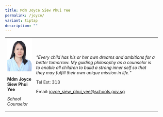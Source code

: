 ```yaml
---
title: Mdm Joyce Siew Phui Yee
permalink: /joyce/
variant: tiptap
description: ""
---
```

<p></p>
<table style="minWidth: 50px">
<colgroup>
<col>
<col>
</colgroup>
<tbody>
<tr>
<td rowspan="1" colspan="1">
<div class="isomer-image-wrapper">
<img style="width:100%;" height="auto" width="100%" src="/images/ae1.jpg">
</div>
<p><strong>Mdm Joyce Siew Phui Yee</strong>
</p>
<p><em>School Counselor</em>
</p>
</td>
<td rowspan="1" colspan="1">
<p><em>"Every child has his or her own dreams and ambitions for a better tomorrow. My guiding philosophy as a counselor is to enable all children to build a strong inner self so that they may fulfill their own unique mission in life."</em>
</p>
<p>Tel Ext: 313</p>
<p>Email:&nbsp;<a href="mailto:joyce_siew_phui_yee@schools.gov.sg" rel="noopener noreferrer nofollow" target="_blank">joyce_siew_phui_yee@schools.gov.sg</a>
</p>
</td>
</tr>
</tbody>
</table>
<p></p>